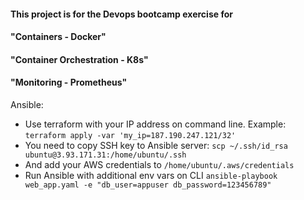 #### This project is for the Devops bootcamp exercise for 
#### "Containers - Docker" 
#### "Container Orchestration - K8s"
#### "Monitoring - Prometheus"

Ansible:
* Use terraform with your IP address on command line. Example: `terraform apply -var 'my_ip=187.190.247.121/32'`
* You need to copy SSH key to Ansible server: `scp ~/.ssh/id_rsa ubuntu@3.93.171.31:/home/ubuntu/.ssh`
* And add your AWS credentials to `/home/ubuntu/.aws/credentials`
* Run Ansible with additional env vars on CLI `ansible-playbook web_app.yaml -e "db_user=appuser db_password=123456789"`
